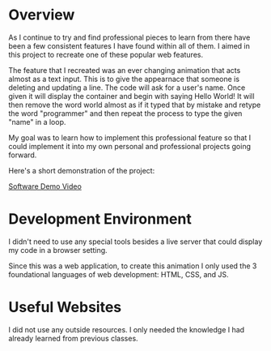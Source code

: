 # Overview
As I continue to try and find professional pieces to learn from there have been a few consistent features I have found within all of them. I aimed in this project to recreate one of these popular web features.

The feature that I recreated was an ever changing animation that acts almost as a text input. This is to give the appearnace that someone is deleting and updating a line. The code will ask for a user's name. Once given it will display the container and begin with saying Hello World! It will then remove the word world almost as if it typed that by mistake and retype the word "programmer" and then repeat the process to type the given "name" in a loop.

My goal was to learn how to implement this professional feature so that I could implement it into my own personal and professional projects going forward.

Here's a short demonstration of the project:

[Software Demo Video](http://youtube.link.goes.here)

# Development Environment
I didn't need to use any special tools besides a live server that could display my code in a browser setting.

Since this was a web application, to create this animation I only used the 3 foundational languages of web development: HTML, CSS, and JS.

# Useful Websites

I did not use any outside resources. I only needed the knowledge I had already learned from previous classes.

